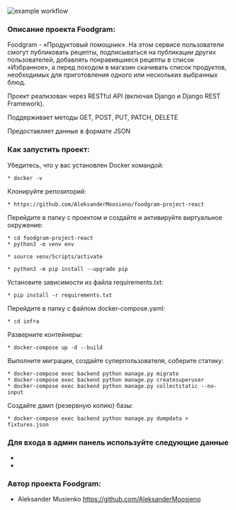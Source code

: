 ![example workflow](https://github.com/AleksanderMoosieno/foodgram-project-react/actions/workflows/main.yml/badge.svg)

### Описание проекта Foodgram:

Foodgram - «Продуктовый помощник». На этом сервисе пользователи смогут публиковать рецепты, подписываться на публикации других пользователей, добавлять понравившиеся рецепты в список «Избранное», а перед походом в магазин скачивать список продуктов, необходимых для приготовления одного или нескольких выбранных блюд.

Проект реализован через RESTful API (включая Django и Django REST Framework).

Поддерживает методы GET, POST, PUT, PATCH, DELETE

Предоставляет данные в формате JSON

### Как запустить проект:

Убедитесь, что у вас установлен Docker командой:

```
* docker -v
```

Клонируйте репозиторий:

```
* https://github.com/AleksanderMoosieno/foodgram-project-react

```

Перейдите в папку с проектом и создайте и активируйте виртуальное окружение:

```
* cd foodgram-project-react
* python3 -m venv env
```

```
* source venv/Scripts/activate
```

```
* python3 -m pip install --upgrade pip
```

Установите зависимости из файла requirements.txt:

```
* pip install -r requirements.txt
```

Перейдите в папку с файлом docker-compose.yaml:

```
* cd infra
```

Разверните контейнеры:

```
* docker-compose up -d --build
```

Выполните миграции, создайте суперпользователя, соберите статику:

```
* docker-compose exec backend python manage.py migrate
* docker-compose exec backend python manage.py createsuperuser
* docker-compose exec backend python manage.py collectstatic --no-input
```


Создайте дамп (резервную копию) базы:

```
* docker-compose exec backend python manage.py dumpdata > fixtures.json
```

### Для входа в админ панель используйте следующие данные
* 
*

### Автор проекта Foodgram:
* Aleksander Musienko  https://github.com/AleksanderMoosieno

